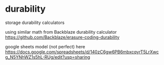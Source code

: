 # durability
storage durability calculators

using similar math from Backblaze durability calculator
https://github.com/Backblaze/erasure-coding-durability

google sheets model (not perfect) here
https://docs.google.com/spreadsheets/d/140zC6gw6PB6mbxcqyrT5LrXwcg_N5YNhWZ1s5hL-RUg/edit?usp=sharing
